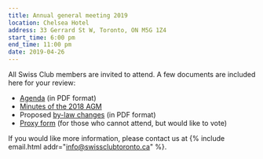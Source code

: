 ```yaml
---
title: Annual general meeting 2019
location: Chelsea Hotel
address: 33 Gerrard St W, Toronto, ON M5G 1Z4
start_time: 6:00 pm
end_time: 11:00 pm
date: 2019-04-26
---
```


All Swiss Club members are invited to attend. A few documents are included here
for your review:

- [Agenda] (in PDF format)
- [Minutes of the 2018 AGM][minutes]
- Proposed [by-law changes][bylaws] (in PDF format)
- [Proxy form][proxy] (for those who cannot attend, but would like to vote)

If you would like more information, please contact us at {% include email.html
addr="info@swissclubtoronto.ca" %}.

[agenda]: <{% link /assets/pdf/2019-04-26-agm-agenda.pdf %}>
[minutes]: <{% link /assets/pdf/2019-04-26-agm-2018-minutes.pdf %}>
[bylaws]: <{% link /assets/pdf/2019-04-26-agm-by-laws.pdf %}>
[proxy]: <{% link /assets/pdf/2019-04-26-agm-proxy.pdf %}>
